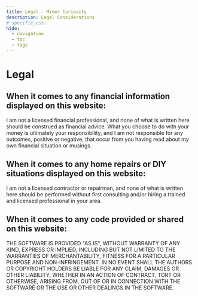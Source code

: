 ```yaml
---
title: Legal - Miner Curiosity
description: Legal Considerations
# specific_css:
hide:
  - navigation
  - toc
  - tags
---
```


# Legal

## When it comes to any financial information displayed on this website:

I am not a licensed financial professional, and none of what is written here should be construed as financial advice. What you choose to do with your money is ultimately your responsibility, and I am not responsible for any outcomes, positive or negative, that occur from you having read about my own financial situation or musings.

## When it comes to any home repairs or DIY situations displayed on this website:

I am not a licensed contractor or repairman, and none of what is written here should be performed without first consulting and/or hiring a trained and licensed professional in your area.

## When it comes to any code provided or shared on this website:

THE SOFTWARE IS PROVIDED "AS IS", WITHOUT WARRANTY OF ANY KIND, EXPRESS OR IMPLIED, INCLUDING BUT NOT LIMITED TO THE WARRANTIES OF MERCHANTABILITY, FITNESS FOR A PARTICULAR PURPOSE AND NON-INFRINGEMENT. IN NO EVENT SHALL THE AUTHORS OR COPYRIGHT HOLDERS BE LIABLE FOR ANY CLAIM, DAMAGES OR OTHER LIABILITY, WHETHER IN AN ACTION OF CONTRACT, TORT OR OTHERWISE, ARISING FROM, OUT OF OR IN CONNECTION WITH THE SOFTWARE OR THE USE OR OTHER DEALINGS IN THE SOFTWARE.
